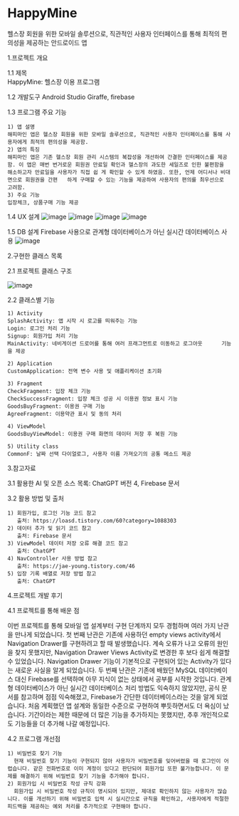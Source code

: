 # HappyMine
헬스장 회원을 위한 모바일 솔루션으로, 직관적인 사용자 인터페이스를 통해 최적의 편의성을 제공하는 안드로이드 앱

1.프로젝트 개요

1.1 제목  
    HappyMine: 헬스장 이용 프로그램

1.2 개발도구 
    Android Studio Giraffe, firebase

1.3 프로그램 주요 기능

    1) 앱 설명
	해피마인 앱은 헬스장 회원을 위한 모바일 솔루션으로, 직관적인 사용자 인터페이스를 통해 사용자에게 최적의 편의성을 제공함.
    2) 앱의 특징
	해피마인 앱은 기존 헬스장 회원 관리 시스템의 복잡성을 개선하여 간결한 인터페이스를 제공함. 이 앱은 매번 번거로운 회원권 만료일 확인과 헬스장의 과도한 세일즈로 인한 불편함을 해소하고자 만료일을 사용자가 직접 쉽	게 확인할 수 있게 하였음. 또한, 언제 어디서나 비대면으로 회원권을 간편	하게 구매할 수 있는 기능을 제공하여 사용자의 편의를 최우선으로 고려함.
    3) 주요 기능
	입장체크, 상품구매 기능 제공

 1.4 UX 설계
![image](https://github.com/user-attachments/assets/42e43ef4-f706-4269-af22-86ffe203fb9d)
![image](https://github.com/user-attachments/assets/4ed4999b-ea5b-474d-b883-d7ad42d6292f)
![image](https://github.com/user-attachments/assets/23e6cdac-b61a-4f2e-99bb-7896e492df58)
![image](https://github.com/user-attachments/assets/051cadf4-22d7-43ad-9e4d-1a9205793196)

1.5 DB 설계
Firebase 사용으로 관계형 데이터베이스가 아닌 실시간 데이터베이스 사용
![image](https://github.com/user-attachments/assets/ef10f706-c93f-4516-a3fc-50544cfa5f37)

2.구현한 클래스 목록

2.1 프로젝트 클래스 구조

![image](https://github.com/user-attachments/assets/b9b397bf-6a4b-40fa-8dc4-345b0be1557e)


2.2 클래스별 기능

    1) Activity
    SplashActivity: 앱 시작 시 로고를 띄워주는 기능
    Login: 로그인 처리 기능
    Signup: 회원가입 처리 기능
    MainActivity: 네비게이션 드로어를 통해 여러 프래그먼트로 이동하고 로그아웃      기능을 제공

    2) Application
    CustomApplication: 전역 변수 사용 및 애플리케이션 초기화

    3) Fragment
    CheckFragment: 입장 체크 기능
    CheckSuccessFragment: 입장 체크 성공 시 이용권 정보 표시 기능
    GoodsBuyFragment: 이용권 구매 기능
    AgreeFragment: 이용약관 표시 및 동의 처리
    
    4) ViewModel
    GoodsBuyViewModel: 이용권 구매 화면의 데이터 저장 후 복원 기능

    5) Utility class
    CommonF: 날짜 선택 다이얼로그, 사용자 이름 가져오기의 공통 메소드 제공


3.참고자료

3.1 활용한 AI 및 오픈 소스 목록: 
ChatGPT 버전 4, Firebase 문서

3.2 활용 방법 및 출처

    1) 회원가입, 로그인 기능 코드 참고
       출처: https://loasd.tistory.com/60?category=1088303
    2) 데이터 추가 및 읽기 코드 참고
       출처: Firebase 문서
    3) ViewModel 데이터 저장 오류 해결 코드 참고
       출처: ChatGPT 
    4) NavController 사용 방법 참고
       출처: https://jae-young.tistory.com/46
    5) 입장 기록 배열로 저장 방법 참고
       출처: ChatGPT

4.프로젝트 개발 후기

4.1 프로젝트를 통해 배운 점

이번 프로젝트를 통해 모바일 앱 설계부터 구현 단계까지 모두 경험하며 여러 가지 난관을 만나게 되었습니다. 첫 번째 난관은 기존에 사용하던 empty views activity에서 Navigation Drawer를 구현하려고 할 때 발생했습니다. 계속 오류가 나고 오류의 원인을 찾지 못했지만, Navigation Drawer Views Activity로 변경한 후 보다 쉽게 해결할 수 있었습니다. Navigation Drawer 기능이 기본적으로 구현되어 있는 Activity가 있다는 새로운 사실을 알게 되었습니다.
두 번째 난관은 기존에 배웠던 MySQL 데이터베이스 대신 Firebase를 선택하며 아무 지식이 없는 상태에서 공부를 시작한 것입니다. 관계형 데이터베이스가 아닌 실시간 데이터베이스 처리 방법도 익숙하지 않았지만, 공식 문서를 참고하며 점점 익숙해졌고, Firebase가 간단한 데이터베이스라는 것을 알게 되었습니다. 처음 계획했던 앱 설계와 동일한 수준으로 구현하여 뿌듯하면서도 더 욕심이 났습니다. 기간이라는 제한 때문에 더 많은 기능을 추가하지는 못했지만, 추후 개인적으로도 기능들을 더 추가해 나갈 예정입니다.

4.2 프로그램 개선점

    1) 비밀번호 찾기 기능
      현재 비밀번호 찾기 기능이 구현되지 않아 사용자가 비밀번호를 잊어버렸을 때 로그인이 어렵습니다. 같은 전화번호로 이미 계정이 있다고 판단되어 회원가입 또한 불가능합니다. 이 문제를 해결하기 위해 비밀번호 찾기 기능을 추가해야 합니다.
    2) 회원가입 시 비밀번호 작성 규칙 강화
      회원가입 시 비밀번호 작성 규칙이 명시되어 있지만, 제대로 확인하지 않는 사용자가 많습니다. 이를 개선하기 위해 비밀번호 입력 시 실시간으로 규칙을 확인하고, 사용자에게 적절한 피드백을 제공하는 예외 처리를 추가적으로 구현해야 합니다.
